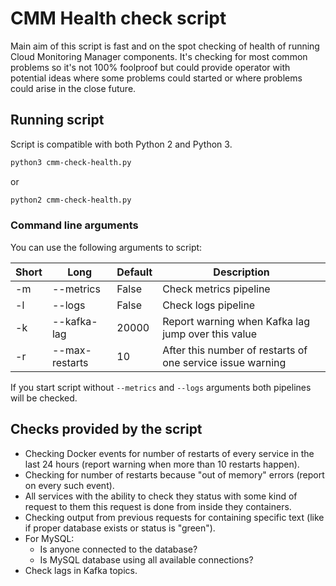 # CMM Health check script

Main aim of this script is fast and on the spot checking of health of running
Cloud Monitoring Manager components. It's checking for most common problems
so it's not 100% foolproof but could provide operator with potential ideas
where some problems could started or where problems could arise in the close
future.

## Running script

Script is compatible with both Python 2 and Python 3.

```bash
python3 cmm-check-health.py
```

or

```bash
python2 cmm-check-health.py
```

### Command line arguments

You can use the following arguments to script:

| Short | Long           | Default | Description                                                |
|-------|----------------|---------|------------------------------------------------------------|
| -m    | --metrics      | False   | Check metrics pipeline                                     |
| -l    | --logs         | False   | Check logs pipeline                                        |
| -k    | --kafka-lag    | 20000   | Report warning when Kafka lag jump over this value         |
| -r    | --max-restarts | 10      | After this number of restarts of one service issue warning |

If you start script without `--metrics` and `--logs` arguments both pipelines
will be checked.

## Checks provided by the script

* Checking Docker events for number of restarts of every service in the last
  24 hours (report warning when more than 10 restarts happen).
* Checking for number of restarts because "out of memory" errors (report on
  every such event).
* All services with the ability to check they status with some kind of request
  to them this request is done from inside they containers.
* Checking output from previous requests for containing specific text (like
  if proper database exists or status is "green").
* For MySQL:
  * Is anyone connected to the database?
  * Is MySQL database using all available connections?
* Check lags in Kafka topics.
